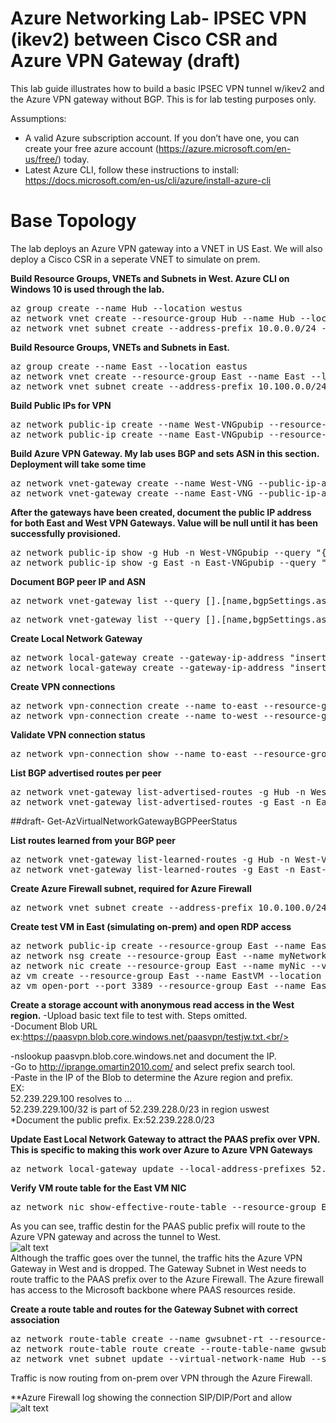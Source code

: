 # Azure Networking Lab- IPSEC VPN (ikev2) between Cisco CSR and Azure VPN Gateway (draft)

This lab guide illustrates how to build a basic IPSEC VPN tunnel w/ikev2 and the Azure VPN gateway without BGP. This is for lab testing purposes only. 

Assumptions:
-	A valid Azure subscription account. If you don’t have one, you can create your free azure account (https://azure.microsoft.com/en-us/free/) today.
- Latest Azure CLI, follow these instructions to install: https://docs.microsoft.com/en-us/cli/azure/install-azure-cli 


# Base Topology
The lab deploys an Azure VPN gateway into a VNET in US East. We will also deploy a Cisco CSR in a seperate VNET to simulate on prem.
 

**Build Resource Groups, VNETs and Subnets in West. Azure CLI on Windows 10 is used through the lab.**
<pre lang="...">
az group create --name Hub --location westus
az network vnet create --resource-group Hub --name Hub --location westus --address-prefixes 10.0.0.0/16 --subnet-name HubVM --subnet-prefix 10.0.10.0/24
az network vnet subnet create --address-prefix 10.0.0.0/24 --name GatewaySubnet --resource-group Hub --vnet-name Hub
</pre>

**Build Resource Groups, VNETs and Subnets in East.**
<pre lang="...">
az group create --name East --location eastus
az network vnet create --resource-group East --name East --location eastus --address-prefixes 10.100.0.0/16 --subnet-name VM --subnet-prefix 10.100.10.0/24
az network vnet subnet create --address-prefix 10.100.0.0/24 --name GatewaySubnet --resource-group East --vnet-name East
</pre>

**Build Public IPs for VPN**
<pre lang="...">
az network public-ip create --name West-VNGpubip --resource-group Hub --allocation-method Dynamic
az network public-ip create --name East-VNGpubip --resource-group East --allocation-method Dynamic
</pre>

**Build Azure VPN Gateway. My lab uses BGP and sets ASN in this section. Deployment will take some time**
<pre lang="...">
az network vnet-gateway create --name West-VNG --public-ip-address West-VNGpubip --resource-group Hub --vnet Hub --gateway-type Vpn --vpn-type RouteBased --sku VpnGw1 --no-wait --asn 65001
az network vnet-gateway create --name East-VNG --public-ip-address East-VNGpubip --resource-group East --vnet East --gateway-type Vpn --vpn-type RouteBased --sku VpnGw1 --no-wait --asn 65002
</pre>


**After the gateways have been created, document the public IP address for both East and West VPN Gateways. Value will be null until it has been successfully provisioned.**
<pre lang="...">
az network public-ip show -g Hub -n West-VNGpubip --query "{address: ipAddress}"
az network public-ip show -g East -n East-VNGpubip --query "{address: ipAddress}"
</pre>

**Document BGP peer IP and ASN**
<pre lang="...">
az network vnet-gateway list --query [].[name,bgpSettings.asn,bgpSettings.bgpPeeringAddress] -o table --resource-group Hub
</pre>
<pre lang="...">
az network vnet-gateway list --query [].[name,bgpSettings.asn,bgpSettings.bgpPeeringAddress] -o table --resource-group East
</pre>

**Create Local Network Gateway**
<pre lang="...">
az network local-gateway create --gateway-ip-address "insert east VPN GW IP" --name to-east --resource-group Hub --local-address-prefixes 10.100.0.0/16 --asn 65002 --bgp-peering-address 10.100.0.254
az network local-gateway create --gateway-ip-address "insert west VPN GW IP"  --name to-west --resource-group East --local-address-prefixes 10.0.0.0/16 --asn 65001 --bgp-peering-address 10.0.0.254
</pre>

**Create VPN connections**
<pre lang="...">
az network vpn-connection create --name to-east --resource-group Hub --vnet-gateway1 West-VNG -l westus --shared-key Msft123Msft123 --local-gateway2 to-east --enable-bgp
az network vpn-connection create --name to-west --resource-group East --vnet-gateway1 East-VNG -l eastus --shared-key Msft123Msft123 --local-gateway2 to-west --enable-bgp
</pre>

**Validate VPN connection status**
<pre lang="...">
az network vpn-connection show --name to-east --resource-group Hub --query "{status: connectionStatus}"
</pre>

**List BGP advertised routes per peer**
<pre lang="...">
az network vnet-gateway list-advertised-routes -g Hub -n West-VNG --peer 10.100.0.254
az network vnet-gateway list-advertised-routes -g East -n East-VNG --peer 10.0.0.254 
</pre>

##draft- Get-AzVirtualNetworkGatewayBGPPeerStatus

**List routes learned from your BGP peer**
<pre lang="...">
az network vnet-gateway list-learned-routes -g Hub -n West-VNG
az network vnet-gateway list-learned-routes -g East -n East-VNG
</pre>

**Create Azure Firewall subnet, required for Azure Firewall**
<pre lang="...">
az network vnet subnet create --address-prefix 10.0.100.0/24 --name AzureFirewallSubnet --resource-group Hub --vnet-name Hub
</pre>


**Create test VM in East (simulating on-prem) and open RDP access**
<pre lang="...">
az network public-ip create --resource-group East --name EastVMPublicIP
az network nsg create --resource-group East --name myNetworkSecurityGroup
az network nic create --resource-group East --name myNic --vnet-name East --subnet VM --network-security-group myNetworkSecurityGroup --public-ip-address EastVMPublicIP
az vm create --resource-group East --name EastVM --location eastus --nics myNic --image win2016datacenter --admin-username azureuser --admin-password Msft123Msft123
az vm open-port --port 3389 --resource-group East --name EastVM
</pre>

**Create a storage account with anonymous read access in the West region.**
-Upload basic text file to test with. Steps omitted.<br/>
-Document Blob URL ex:https://paasvpn.blob.core.windows.net/paasvpn/testjw.txt.<br/>

-nslookup paasvpn.blob.core.windows.net and document the IP.<br/>
-Go to http://iprange.omartin2010.com/ and select prefix search tool.<br/>
-Paste in the IP of the Blob to determine the Azure region and prefix.<br/>
EX:<br/>
52.239.229.100 resolves to ...<br/>
52.239.229.100/32 is part of 52.239.228.0/23 in region uswest<br/>
*Document the public prefix. Ex:52.239.228.0/23

**Update East Local Network Gateway to attract the PAAS prefix over VPN. This is specific to making this work over Azure to Azure VPN Gateways**
<pre lang="...">
az network local-gateway update --local-address-prefixes 52.239.228.0/23 --name to-west --resource-group East
</pre>

**Verify VM route table for the East VM NIC**
<pre lang="...">
az network nic show-effective-route-table --resource-group East --network-interface-name myNic
</pre>

As you can see, traffic destin for the PAAS public prefix will route to the Azure VPN gateway and across the tunnel to West.<br/>
![alt text](https://github.com/jwrightazure/lab/blob/master/paas-over-vpn/lng.png)<br/>
Although the traffic goes over the tunnel, the traffic hits the Azure VPN Gateway in West and is dropped. The Gateway Subnet in West needs to route traffic to the PAAS prefix over to the Azure Firewall. The Azure firewall has access to the Microsoft backbone where PAAS resources reside.

**Create a route table and routes for the Gateway Subnet with correct association**
<pre lang="...">
az network route-table create --name gwsubnet-rt --resource-group Hub 
az network route-table route create --route-table-name gwsubnet-rt --resource-group Hub --name to-paas --address-prefix 52.239.228.0/23 --next-hop-type VirtualAppliance --next-hop-ip-address 10.0.100.4
az network vnet subnet update --virtual-network-name Hub --subnet-name GatewaySubnet --resource-group Hub --route-table gwsubnet-rt
</pre>

Traffic is now routing from on-prem over VPN through the Azure Firewall.

**Azure Firewall log showing the connection SIP/DIP/Port and allow
![alt text](https://github.com/jwrightazure/lab/blob/master/paas-over-vpn/fwlog.png)





